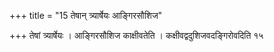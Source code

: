 +++
title = "15 तेषान् त्र्यार्षेयः आङ्गिरसौशिज"

+++
तेषां त्र्यार्षेयः । आङ्गिरसौशिज काक्षीवतेति । कक्षीवद्वदुशिजवदङ्गिरोवदिति १५